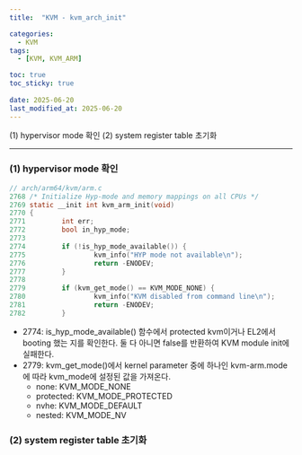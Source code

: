 ```yaml
---
title:  "KVM - kvm_arch_init"

categories:
  - KVM
tags:
  - [KVM, KVM_ARM]

toc: true
toc_sticky: true
 
date: 2025-06-20
last_modified_at: 2025-06-20
---
```


(1) hypervisor mode 확인
(2) system register table 초기화

---
### (1) hypervisor mode 확인
```C
// arch/arm64/kvm/arm.c
2768 /* Initialize Hyp-mode and memory mappings on all CPUs */                       
2769 static __init int kvm_arm_init(void)                                            
2770 {                                                                               
2771         int err;                                                                
2772         bool in_hyp_mode;                                                       
2773                                                                                 
2774         if (!is_hyp_mode_available()) {                                         
2775                 kvm_info("HYP mode not available\n");                           
2776                 return -ENODEV;                                                 
2777         }                                                                       
2778                                                                                 
2779         if (kvm_get_mode() == KVM_MODE_NONE) {                                  
2780                 kvm_info("KVM disabled from command line\n");                   
2781                 return -ENODEV;                            
2782         } 
```
- 2774: is_hyp_mode_available() 함수에서 protected kvm이거나 EL2에서 booting 했는 지를 확인한다. 둘 다 아니면 false를 반환하여 KVM module init에 실패한다.
- 2779: kvm_get_mode()에서 kernel parameter 중에 하나인 kvm-arm.mode에 따라 kvm_mode에 설정된 값을 가져온다.
    - none: KVM_MODE_NONE
    - protected: KVM_MODE_PROTECTED
    - nvhe: KVM_MODE_DEFAULT
    - nested: KVM_MODE_NV

### (2) system register table 초기화